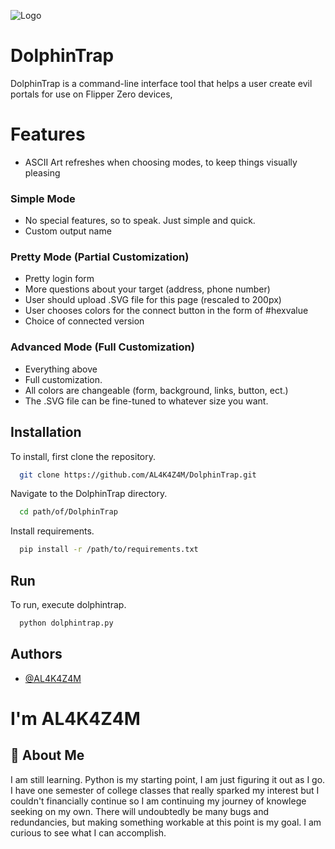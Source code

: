 
![Logo]("https://github.com/AL4K4Z4M/DolphinTrap_gui/blob/main/Images/dolphin_trap_logo.png?raw=true")


# DolphinTrap

DolphinTrap is a command-line interface tool that helps a user create evil portals for use on Flipper Zero devices,

# Features

- ASCII Art refreshes when choosing modes, to keep things visually pleasing


### Simple Mode

- No special features, so to speak. Just simple and quick. 
- Custom output name

### Pretty Mode (Partial Customization)

- Pretty login form
- More questions about your target (address, phone number)
- User should upload .SVG file for this page (rescaled to 200px)
- User chooses colors for the connect button in the form of #hexvalue
- Choice of connected version

### Advanced Mode (Full Customization)

- Everything above
- Full customization.
- All colors are changeable (form, background, links, button, ect.)
- The .SVG file can be fine-tuned to whatever size you want.
## Installation

To install, first clone the repository.

```bash
  git clone https://github.com/AL4K4Z4M/DolphinTrap.git
```

Navigate to the DolphinTrap directory.

```bash
  cd path/of/DolphinTrap
```

Install requirements.

```bash
  pip install -r /path/to/requirements.txt
```
## Run

To run, execute dolphintrap.

```bash
  python dolphintrap.py
```

## Authors

- [@AL4K4Z4M](https://www.github.com/AL4K4Z4M)




# I'm AL4K4Z4M

## 🚀 About Me
I am still learning. Python is my starting point, I am just figuring it out as I go. I have one semester of college classes that really sparked my interest but I couldn't financially continue so I am continuing my journey of knowlege seeking on my own. There will undoubtedly be many bugs and redundancies, but making something workable at this point is my goal. I am curious to see what I can accomplish.

